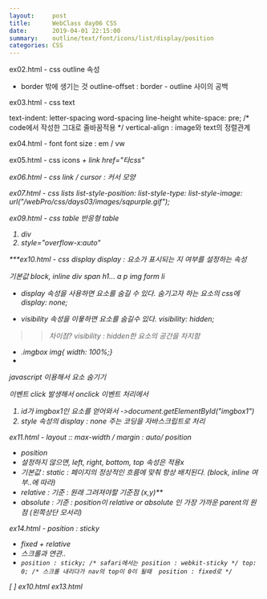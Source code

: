 ```yaml
---
layout:     post
title:      WebClass day06 CSS
date:       2019-04-01 22:15:00
summary:    outline/text/font/icons/list/display/position
categories: CSS
---
```

ex02.html - css outline 속성
- border 밖에 생기는 것
outline-offset : border - outline 사이의 공백

ex03.html - css text
<!--  text- align : 수평정렬 (가로맞춤)-->
text-indent: 
letter-spacing
word-spacing
line-height
white-space: pre; /* code에서 작성한 그대로 줄바꿈적용 */
vertical-align : image와 text의 정렬관계

ex04.html - font
font size : em / vw 



ex05.html - css icons
<i> + link href="타css"

ex06.html - css link / cursor : 커서 모양

ex07.html - css lists
list-style-position: 
list-style-type:
list-style-image: url("/webPro/css/days03/images/sqpurple.gif");

ex09.html - css table
 반응형 table
 1. div
 2. style="overflow-x:auto"

 ***ex10.html - css display
 display : 요소가 표시되는 지 여부를 설정하는 속성
 
 기본값  block, inline
 div							span
 h1...						a
 p								img
 form
 li
 
 - display 속성을 사용하면 요소를 숨길 수 있다.
 숨기고자 하는 요소의 css에 display: none; 
 
 - visibility 속성을 이욯하면 요소를 숨길수 있다.
 visibility: hidden;
 
 >> 차이점?
 visibility : hidden한 요소의 공간을 차지함 
 
 
 
 - .imgbox img{ width: 100%;}
 - <div style="clear: left;"></div>
 
 javascript 이용해서 요소 숨기기 
 
 이벤트 click 발생해서 onclick 이벤트 처리에서
1. id가 imgbox1인 요소를 얻어와서
->document.getElementById("imgbox1")
2. style 속성의 display : none 주는 코딩을
	자바스크립트로 처리
	
ex11.html - layout :: max-width / margin : auto/ position
- position
- 설정하지 않으면, left, right, bottom, top 속성은 적용x
- 기본값 : static 
: 페이지의 정상적인 흐름에 맞춰 항상 배치된다. (block, inline 여부..에 따라)
- relative
: 기준 : 원래 그려져야할 기준점 (x,y)**
- absolute
: 기준 : position이 relative or absolute 인 가장 가까운 parent의 원점 (왼쪽상단 모서리)

 
 ex14.html - position : sticky
 - fixed + relative
 - 스크롤과 연관..
 - 
	``position : sticky; /* safari에서는 position : webkit-sticky */
	top: 0; /* 스크롤 내리다가 nav의 top이 0이 될때  position : fixed로 */``
 
  [		]
 ex10.html
 ex13.html